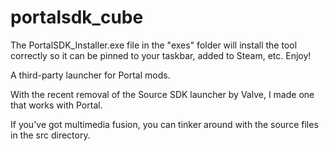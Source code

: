 portalsdk_cube
==============

The PortalSDK_Installer.exe file in the "exes" folder will install the tool correctly so it can be pinned to your taskbar, added to Steam, etc. Enjoy!

A third-party launcher for Portal mods.

With the recent removal of the Source SDK launcher by Valve, I made one that works with Portal. 

If you've got multimedia fusion, you can tinker around with the source files in the src directory.
